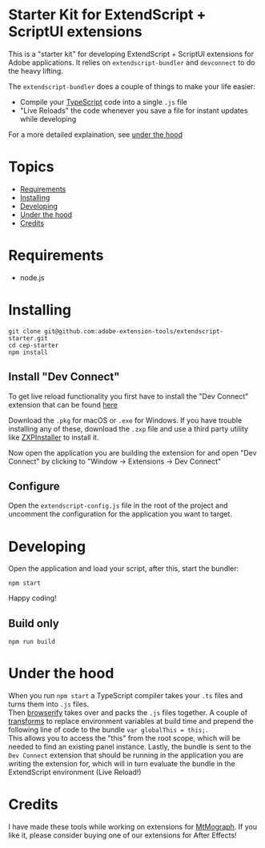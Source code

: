 # Starter Kit for ExtendScript + ScriptUI extensions

This is a "starter kit" for developing ExtendScript + ScriptUI extensions for Adobe applications.
It relies on `extendscript-bundler` and `devconnect` to do the heavy lifting.

The `extendscript-bundler` does a couple of things to make your life easier:

- Compile your [TypeScript](http://www.typescriptlang.org) code into a single `.js` file
- "Live Reloads" the code whenever you save a file for instant updates while developing

For a more detailed explaination, see [under the hood](#under-the-hood)

# Topics

- [Requirements](#requirements)
- [Installing](#installing)
- [Developing](#developing)
- [Under the hood](#under-the-hood)
- [Credits](#credits)

# Requirements

- node.js

# Installing

```shell
git clone git@github.com:adobe-extension-tools/extendscript-starter.git
cd cep-starter
npm install
```

## Install "Dev Connect"

To get live reload functionality you first have to install the "Dev Connect" extension that can be found [here](https://github.com/adobe-extension-tools/devconnect/releases)

Download the `.pkg` for macOS or `.exe` for Windows.
If you have trouble installing any of these, download the `.zxp` file and use a third party utility like [ZXPInstaller](http://zxpinstaller.com) to install it.

Now open the application you are building the extension for and open "Dev Connect" by clicking to "Window -> Extensions -> Dev Connect"

## Configure

Open the `extendscript-config.js` file in the root of the project and uncomment the configuration for the application you want to target.

# Developing

Open the application and load your script, after this, start the bundler:

```shell
npm start
```

Happy coding!

## Build only

```shell
npm run build
```

# Under the hood

When you run `npm start` a TypeScript compiler takes your `.ts` files and turns them into `.js` files.  
Then [browserify](https://github.com/browserify/browserify) takes over and packs the `.js` files together.
A couple of [transforms](https://github.com/browserify/browserify#btransformtr-opts) to replace environment variables at build time and prepend the following line of code to the bundle `var globalThis = this;`.  
This allows you to access the "this" from the root scope, which will be needed to find an existing panel instance.
Lastly, the bundle is sent to the `Dev Connect` extension that should be running in the application you are writing the extension for, which will in turn evaluate the bundle in the ExtendScript environment (Live Reload!)

# Credits

I have made these tools while working on extensions for [MtMograph](www.mtmograph.com). If you like it, please consider buying one of our extensions for After Effects!